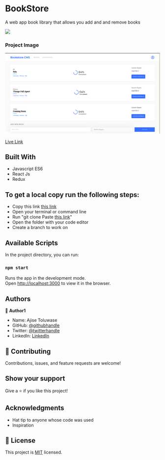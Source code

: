 # BookStore

A web app book library that allows you add and and remove books

![](https://img.shields.io/badge/Microverse-blueviolet)

### Project Image

![screenshot](img/style.png)

[Live Link](https://brave-roentgen-5deb4e.netlify.app/)

## Built With

- Javascript ES6
- React Js
- Redux

## To get a local copy run the following steps:
- Copy this link [this link](https://github.com/Whoistolu/bookstore)
- Open your terminal or command line
- Run "git clone Paste [this link](https://github.com/Whoistolu/bookstore)"
- Open the folder with your code editor
- Create a branch to work on

## Available Scripts

In the project directory, you can run:

### `npm start`

Runs the app in the development mode.\
Open [http://localhost:3000](http://localhost:3000) to view it in the browser.



## Authors

👤 **Author1**

- Name: Ajise Toluwase
- GitHub: [@githubhandle](https://github.com/Whoistolu)
- Twitter: [@twitterhandle](https://twitter.com/Littletolu)
- LinkedIn: [LinkedIn](https://www.linkedin.com/in/toluwase-ajise-9b40411b2/)

## 🤝 Contributing

Contributions, issues, and feature requests are welcome!

## Show your support

Give a ⭐️ if you like this project!

## Acknowledgments

- Hat tip to anyone whose code was used
- Inspiration

## 📝 License

This project is [MIT](./MIT.md) licensed.
